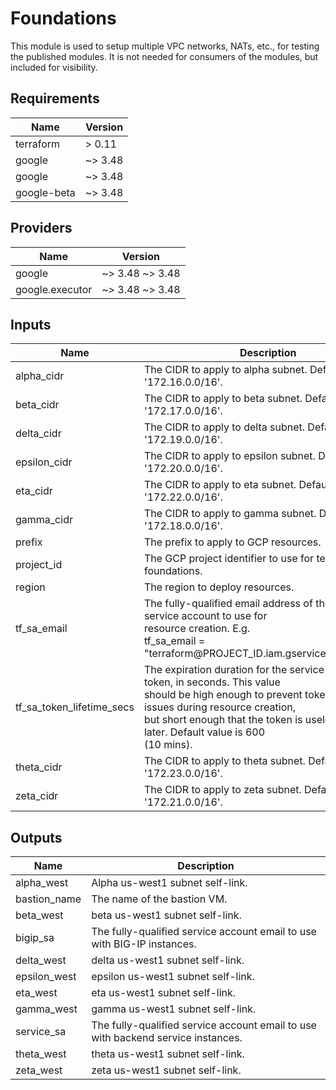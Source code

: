 # Foundations

This module is used to setup multiple VPC networks, NATs, etc., for testing the
published modules. It is not needed for consumers of the modules, but included
for visibility.

<!-- BEGINNING OF PRE-COMMIT-TERRAFORM DOCS HOOK -->
## Requirements

| Name | Version |
|------|---------|
| terraform | > 0.11 |
| google | ~> 3.48 |
| google | ~> 3.48 |
| google-beta | ~> 3.48 |

## Providers

| Name | Version |
|------|---------|
| google | ~> 3.48 ~> 3.48 |
| google.executor | ~> 3.48 ~> 3.48 |

## Inputs

| Name | Description | Type | Default | Required |
|------|-------------|------|---------|:--------:|
| alpha\_cidr | The CIDR to apply to alpha subnet. Default is '172.16.0.0/16'. | `string` | `"172.16.0.0/16"` | no |
| beta\_cidr | The CIDR to apply to beta subnet. Default is '172.17.0.0/16'. | `string` | `"172.17.0.0/16"` | no |
| delta\_cidr | The CIDR to apply to delta subnet. Default is '172.19.0.0/16'. | `string` | `"172.19.0.0/16"` | no |
| epsilon\_cidr | The CIDR to apply to epsilon subnet. Default is '172.20.0.0/16'. | `string` | `"172.20.0.0/16"` | no |
| eta\_cidr | The CIDR to apply to eta subnet. Default is '172.22.0.0/16'. | `string` | `"172.22.0.0/16"` | no |
| gamma\_cidr | The CIDR to apply to gamma subnet. Default is '172.18.0.0/16'. | `string` | `"172.18.0.0/16"` | no |
| prefix | The prefix to apply to GCP resources. | `string` | n/a | yes |
| project\_id | The GCP project identifier to use for testing foundations. | `string` | n/a | yes |
| region | The region to deploy resources. | `string` | n/a | yes |
| tf\_sa\_email | The fully-qualified email address of the Terraform service account to use for<br>resource creation. E.g.<br>tf\_sa\_email = "terraform@PROJECT\_ID.iam.gserviceaccount.com" | `string` | `""` | no |
| tf\_sa\_token\_lifetime\_secs | The expiration duration for the service account token, in seconds. This value<br>should be high enough to prevent token timeout issues during resource creation,<br>but short enough that the token is useless replayed later. Default value is 600<br>(10 mins). | `number` | `600` | no |
| theta\_cidr | The CIDR to apply to theta subnet. Default is '172.23.0.0/16'. | `string` | `"172.23.0.0/16"` | no |
| zeta\_cidr | The CIDR to apply to zeta subnet. Default is '172.21.0.0/16'. | `string` | `"172.21.0.0/16"` | no |

## Outputs

| Name | Description |
|------|-------------|
| alpha\_west | Alpha us-west1 subnet self-link. |
| bastion\_name | The name of the bastion VM. |
| beta\_west | beta us-west1 subnet self-link. |
| bigip\_sa | The fully-qualified service account email to use with BIG-IP instances. |
| delta\_west | delta us-west1 subnet self-link. |
| epsilon\_west | epsilon us-west1 subnet self-link. |
| eta\_west | eta us-west1 subnet self-link. |
| gamma\_west | gamma us-west1 subnet self-link. |
| service\_sa | The fully-qualified service account email to use with backend service instances. |
| theta\_west | theta us-west1 subnet self-link. |
| zeta\_west | zeta us-west1 subnet self-link. |

<!-- END OF PRE-COMMIT-TERRAFORM DOCS HOOK -->
